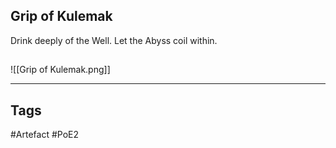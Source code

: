 ## Grip of Kulemak
Drink deeply of the Well.
Let the Abyss coil within.
##
![[Grip of Kulemak.png]]

---
## Tags
#Artefact
#PoE2
